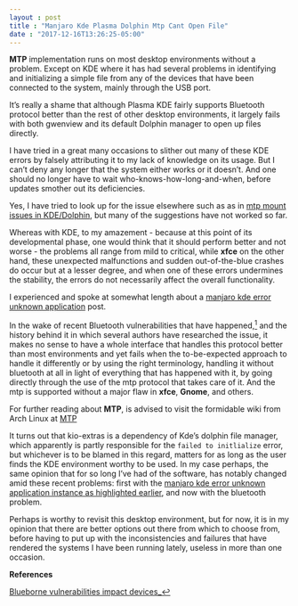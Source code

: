 ```yaml
---
layout : post
title : "Manjaro Kde Plasma Dolphin Mtp Cant Open File"
date : "2017-12-16T13:26:25-05:00"
---
```

<p><strong>MTP</strong> implementation runs on most desktop environments without a problem. Except on KDE where it has had several problems in identifying and initializing a simple file from any of the devices that have been connected to the system, mainly through the USB port.</p>

<p>It’s really a shame that although Plasma KDE fairly supports Bluetooth protocol better than the rest of other desktop environments, it largely fails with both gwenview and its default Dolphin manager to open up files directly.</p>

<p>I have tried in a great many occasions to slither out many of these KDE errors by falsely attributing it to my lack of knowledge on its usage. But I can’t deny any longer that the system either works or it doesn’t. And one should no longer have to wait who-knows-how-long-and-when, before updates smother out its deficiencies.</p>

Yes, I have tried to look up for the issue elsewhere such as as in <a href="https://bbs.archlinux.org/viewtopic.php?id=177028" target="_blank">mtp mount issues in KDE/Dolphin</a>, but many of the suggestions have not worked so far. 

<p>Whereas with KDE, to my amazement - because at this point of its developmental phase, one would think that it should perform better and not worse - the problems all range from mild to critical, while <strong>xfce</strong> on the other hand, these unexpected malfunctions and sudden out-of-the-blue crashes do occur but at a lesser degree, and when one of these errors undermines the stability, the errors do not necessarily affect the overall functionality.</p>

<p>I experienced and spoke at somewhat length about a <a href="/2017/12/14/manjaro-kde-plasma-error-unknown-application-folder/">manjaro kde error unknown application</a> post.</p>

<p>In the wake of recent Bluetooth vulnerabilities that have happened,<a href="#blue"><sup id="blueref">1</sup></a>  and the history behind it in which several authors have researched the issue, it makes no sense to have a whole interface that handles this protocol better than most environments and yet fails when the to-be-expected approach to handle it differently or by using the right terminology, handling it without bluetooth at all in light of everything that has happened with it, by going directly through the use of the mtp protocol that takes care of it. And the mtp is supported without a major flaw in <strong>xfce</strong>, <strong>Gnome</strong>, and others.</p>

<p>For further reading about <strong>MTP</strong>, is advised to visit the formidable wiki from Arch Linux at <a href="https://wiki.archlinux.org/index.php/MTP" target="_blank">MTP</a></p>

<p>It turns out that kio-extras is a dependency of Kde’s dolphin file manager, which apparently is partly responsible for the <code>failed to initlialize</code> error, but whichever is to be blamed in this regard, matters for as long as the user finds the KDE environment worthy to be used. In my case perhaps, the same opinion that for so long I’ve had of the software, has notably changed amid these recent problems: first with the <a href="/2017/12/14/manjaro-kde-plasma-error-unknown-application-folder/">manjaro kde error unknown application instance as highlighted earlier</a>, and now with the bluetooth problem.</p>

<p>Perhaps is worthy to revisit this desktop environment, but for now, it is in my opinion that there are better options out there from which to choose from, before having to put up with the inconsistencies and failures that have rendered the systems I have been running lately, useless in more than one occasion.</p>

<p><strong>References</strong></p>

<p><a href="https://mobile.slashdot.org/story/17/09/12/2030213/blueborne-vulnerabilities-impact-over-5-billion-bluetooth-enabled-devices" target="_blank">Blueborne vulnerabilities impact devices</a><a name="blue"></a><a href="#blueref">_↩︎</a></p>

